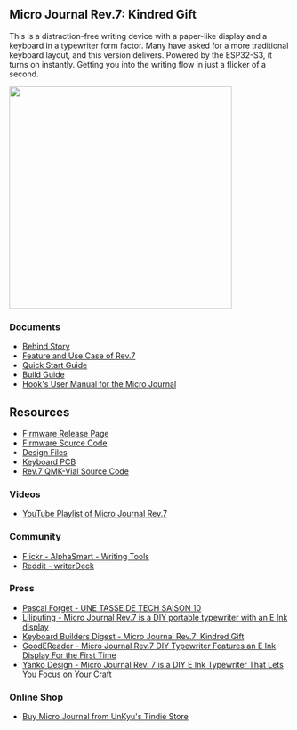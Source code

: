## Micro Journal Rev.7: Kindred Gift

This is a distraction-free writing device with a paper-like display and a keyboard in a typewriter form factor. Many have asked for a more traditional keyboard layout, and this version delivers. Powered by the ESP32-S3, it turns on instantly. Getting you into the writing flow in just a flicker of a second.

<img src="./images/home.jpg" width="400">


### Documents 

* [Behind Story](./story.md)
* [Feature and Use Case of Rev.7](https://www.youtube.com/watch?v=lNPzFL1a6mI)
* [Quick Start Guide](./quickstart/readme.md)
* [Build Guide](./build-guide.md)
* [Hook's User Manual for the Micro Journal](http://www.thewritekeys.com:8080/)


## Resources

* [Firmware Release Page](https://github.com/unkyulee/micro-journal/releases)
* [Firmware Source Code](../micro-journal-rev-4-esp32/)
* [Design Files](./STL)
* [Keyboard PCB](./PCB)
* [Rev.7 QMK-Vial Source Code](./keyboard/)

### Videos

* [YouTube Playlist of Micro Journal Rev.7](https://www.youtube.com/playlist?list=PLrUXYLEnAaNQYtCWPYrPkTAg8mMFm_gDZ)


### Community

* [Flickr - AlphaSmart - Writing Tools](https://www.flickr.com/groups/alphasmart/discuss/72157721922242110/)
* [Reddit - writerDeck](https://www.reddit.com/r/writerDeck/)


### Press

* [Pascal Forget - UNE TASSE DE TECH SAISON 10](https://youtu.be/sFxOh5u75p4?t=2644)
* [Liliputing - Micro Journal Rev.7 is a DIY portable typewriter with an E Ink display](https://liliputing.com/micro-journal-rev-7-is-a-diy-portable-typewriter-with-an-e-ink-display/)
* [Keyboard Builders Digest - Micro Journal Rev.7: Kindred Gift](https://kbd.news/Micro-Journal-Rev.7-Kindred-Gift-2628.html)
* [GoodEReader - Micro Journal Rev.7 DIY Typewriter Features an E Ink Display For the First Time](https://goodereader.com/blog/technology/micro-journal-rev-7-diy-typewriter-features-an-e-ink-display-for-the-first-time)
* [Yanko Design - Micro Journal Rev. 7 is a DIY E Ink Typewriter That Lets You Focus on Your Craft](https://www.yankodesign.com/2025/03/26/micro-journal-rev-7-is-a-diy-e-ink-typewriter-that-lets-you-focus-on-your-craft/)


### Online Shop

* [Buy Micro Journal from UnKyu's Tindie Store](https://www.tindie.com/products/unkyulee/micro-journal-rev7-kindred-gift-epaper/)


